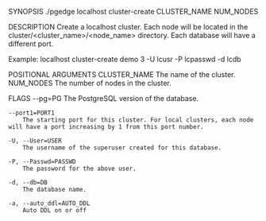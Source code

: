 
SYNOPSIS
    ./pgedge localhost cluster-create CLUSTER_NAME NUM_NODES <flags>

DESCRIPTION
    Create a localhost cluster. Each node will be located in the cluster/<cluster_name>/<node_name> directory. Each database will have a different port. 

Example: localhost cluster-create demo 3 -U lcusr -P lcpasswd -d lcdb

POSITIONAL ARGUMENTS
    CLUSTER_NAME
        The name of the cluster.
    NUM_NODES
        The number of nodes in the cluster.

FLAGS
    --pg=PG
        The PostgreSQL version of the database.
    
    --port1=PORT1
        The starting port for this cluster. For local clusters, each node will have a port increasing by 1 from this port number.
    
    -U, --User=USER
        The username of the superuser created for this database.
    
    -P, --Passwd=PASSWD
        The password for the above user.
    
    -d, --db=DB
        The database name.
    
    -a, --auto_ddl=AUTO_DDL
        Auto DDL on or off
    
